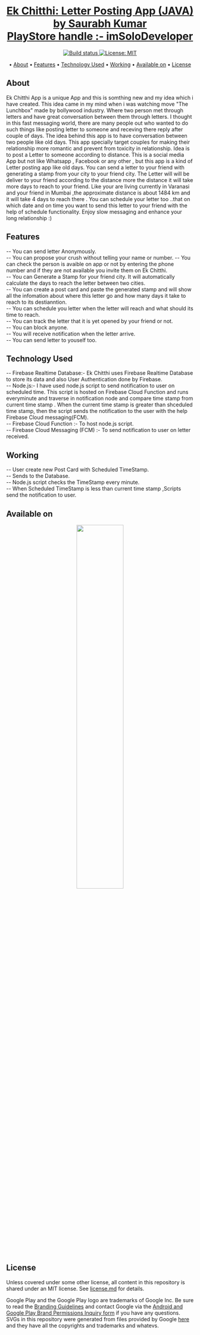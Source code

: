 <p>
    <h1 align="center">
        <a href="https://play.google.com/store/apps/details?id=com.mac.ekchitthi">
            Ek Chitthi: Letter Posting App (JAVA) by Saurabh Kumar<br>PlayStore handle :- imSoloDeveloper
        </a>
    </h1>
</p>


<p align="center">
    <a href="https://play.google.com/store/apps/details?id=com.mac.ekchitthi">
        <img src="https://travis-ci.org/steverichey/google-play-badge-svg.svg?branch=master" alt="Build status">
    </a>
    <a href="https://github.com/dev-iamsaurabh/EkChitthi/blob/master/LICENSE">
        <img src="https://img.shields.io/badge/License-MIT-lightgrey.svg" alt="License: MIT">
    </a>
</p>

<p align="center">
  • <a href="#about">About</a>
  • <a href="#features">Features</a>
  • <a href="#technology-used">Technology Used</a>
  • <a href="#working">Working</a>
  • <a href="#available-on">Available on</a>
  • <a href="#license">License</a>


</p>



## About

Ek Chitthi App is a unique App and this is somthing new and my idea which i have created.
This idea came in my mind when i was watching move "The Lunchbox" made by bollywood industry.
Where two person met through letters and have great conversation between them through letters.
I thought in this fast messaging world, there are many people out who wanted to do such things like posting letter to someone and receving there reply after couple of days.
The idea behind this app is to have conversation between two people like old days. This app specially target couples for making their relationship more romantic and 
prevent from toxicity in relationship.
Idea is to post a Letter to someone according to distance. 
This is a social media App but not like Whatsapp , Facebook or any other , but this app is a kind of Letter posting app like old days.
You can send a letter to your friend with generating a stamp from your city to your friend city.
The Letter will will be deliver to your friend according to the distance more the distance it will take more days to reach to your friend.
Like your are living currently in Varanasi and your friend in Mumbai ,the approximate distance is about 1484 km and it will take 4 days to reach there .
You can schedule your letter too ..that on which date and on time you want to send this letter to your friend with the help of schedule functionality. 
Enjoy slow messaging and enhance your long relationship :)

## Features
-- You can send letter Anonymously.<br>
-- You can propose your crush without telling your name or number.
-- You can check the person is avaible on app or not by entering the phone number and if they are not available you invite them on Ek Chitthi.<br>
-- You can Generate a Stamp for your friend city. It will automatically calculate the days to reach the letter between two cities.<br> 
-- You can create a post card and paste the generated stamp and will show all the infomation about where this letter go and how many days it take to reach to its destianntion.<br>
-- You can schedule you letter when the letter will reach and what should its time to reach.<br>
-- You can track the letter that it is yet opened by your friend or not.<br>
-- You can block anyone.<br>
-- You will receive notification when the letter arrive.<br>
-- You can send letter to youself too.<br>

## Technology Used

-- Firebase Realtime Database:- Ek Chitthi uses Firebase Realtime Database to store its data and also User Authentication done by Firebase.<br>
-- Node.js:- I have used node.js script to send notification to user on scheduled time. This script is hosted on Firebase Cloud Function and runs everyminute
   and traverse in notification node and compare time stamp from current time stamp . When the current time stamp is greater than shceduled time stamp, then the script
   sends the notification to the user with the help Firebase Cloud messaging(FCM).<br>
-- Firebase Cloud Function :- To host node.js script.<br>
-- Firebase Cloud Messaging (FCM) :- To send notification to user on letter received.<br>


## Working
-- User create new Post Card with Scheduled TimeStamp.<br>
-- Sends to the Database.<br>
-- Node.js script checks the TimeStamp every minute.<br>
-- When Scheduled TimeStamp is less than current time stamp ,Scripts send the notification to user.<br>






## Available on

<p align="center">
<a href="https://play.google.com/store/apps/details?id=com.mac.ekchitthic">
<img src="https://cdn.jsdelivr.net/gh/dev-iamsaurabh/BMICalculator/play.svg" width="50%">
</a>
</p>


## License

Unless covered under some other license, all content in this repository is shared under an MIT license. See [license.md](./license.md) for details.

Google Play and the Google Play logo are trademarks of Google Inc. Be sure to read the [Branding Guidelines](https://developer.android.com/distribute/tools/promote/brand.html) and contact Google via the [Android and Google Play Brand Permissions Inquiry form](https://support.google.com/googleplay/contact/brand_developer) if you have any questions. SVGs in this repository were generated from files provided by Google [here](https://play.google.com/intl/en_us/badges/) and they have all the copyrights and trademarks and whatevs.

  
